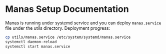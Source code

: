 # Manas Setup Documentation
Manas is running under systemd service and you can deploy `manas.service` file under the utils directory.
Deployment progress:

```sh
cp utils/manas.service /etc/system/systemd/manas.service
systemctl daemon-reload
systemctl start manas.service
```